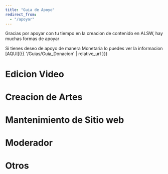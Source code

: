 ```yaml
---
title: "Guia de Apoyo"
redirect_from:
  - "/apoyar"
---
```


Gracias por apoyar con tu tiempo en la creacion de contenido en ALSW, hay muchas formas de apoyar

Si tienes deseo de apoyo de manera Monetaria lo puedes ver la informacion [AQUI]({{ '/Guias/Guia_Donacion' | relative_url }})

# Edicion Video

# Creacion de Artes

# Mantenimiento de Sitio web

# Moderador

# Otros
